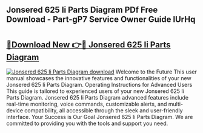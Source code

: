## Jonsered 625 Ii Parts Diagram PDf Free Download - Part-gP7 Service Owner Guide lUrHq

# <h2><a href="http://dfszyqg.blite.top/?on=Jonsered+625+Ii+Parts+Diagram">🔗Download New 👉🔴 Jonsered 625 Ii Parts Diagram</a></h2>

[![Jonsered 625 Ii Parts Diagram download](https://i.imgur.com/lujVjoI.png)](http://dfszyqg.blite.top/?on=Jonsered+625+Ii+Parts+Diagram)
Welcome to the Future This user manual showcases the innovative features and functionalities of your new Jonsered 625 Ii Parts Diagram. Operating Instructions for Advanced Users This guide is tailored to experienced users of your new Jonsered 625 Ii Parts Diagram. Jonsered 625 Ii Parts Diagram advanced features include real-time monitoring, voice commands, customizable alerts, and multi-device compatibility, all accessible through the sleek and user-friendly interface. Your Success is Our Goal Jonsered 625 Ii Parts Diagram. We are committed to providing you with the tools and support you need.
